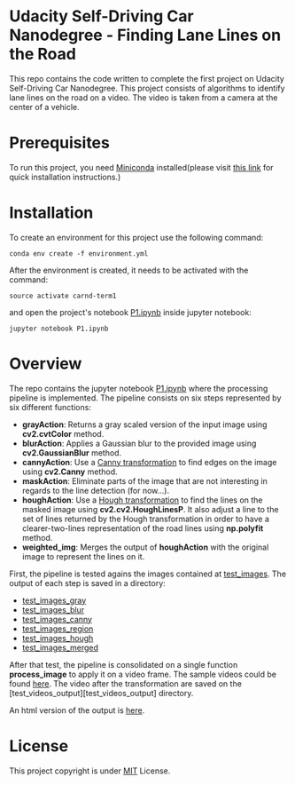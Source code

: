 # Udacity Self-Driving Car Nanodegree - Finding Lane Lines on the Road

This repo contains the code written to complete the first project on Udacity Self-Driving Car Nanodegree. This project consists of algorithms to identify lane lines on the road on a video. The video is taken from a camera at the center of a vehicle.

# Prerequisites

To run this project, you need [Miniconda](https://conda.io/miniconda.html) installed(please visit [this link](https://conda.io/docs/install/quick.html) for quick installation instructions.)

# Installation
To create an environment for this project use the following command:

```
conda env create -f environment.yml
```

After the environment is created, it needs to be activated with the command:

```
source activate carnd-term1
```
and open the project's notebook [P1.ipynb](P1.ipynb) inside jupyter notebook:

```
jupyter notebook P1.ipynb
```

# Overview

The repo contains the jupyter notebook [P1.ipynb](P1.ipynb) where the processing pipeline is implemented.
The pipeline consists on six steps represented by six different functions:

- **grayAction**: Returns a gray scaled version of the input image using **cv2.cvtColor** method.
- **blurAction**: Applies a Gaussian blur to the provided image using **cv2.GaussianBlur** method.
- **cannyAction**: Use a [Canny transformation](https://en.wikipedia.org/wiki/Canny_edge_detector) to find edges on the image using **cv2.Canny** method.
- **maskAction**: Eliminate parts of the image that are not interesting in regards to the line detection (for now...).
- **houghAction**: Use a [Hough transformation](https://en.wikipedia.org/wiki/Hough_transform) to find the lines on the masked image using **cv2.cv2.HoughLinesP**. It also adjust a line to the set of lines returned by the Hough transformation in order to have a clearer-two-lines representation of the road lines using **np.polyfit** method.
- **weighted_img**: Merges the output of **houghAction** with the original image to represent the lines on it.

First, the pipeline is tested agains the images contained at [test_images](test_images). The output of each step is saved in a directory:

- [test_images_gray](test_images_gray)
- [test_images_blur](test_images_blur)
- [test_images_canny](test_images_canny)
- [test_images_region](test_images_region)
- [test_images_hough](test_images_hough)
- [test_images_merged](test_images_merged)

After that test, the pipeline is consolidated on a single function **process_image** to apply it on a video frame. The sample videos could be found [here](test_videos).
The video after the transformation are saved on the [test_videos_output][test_videos_output] directory.

An html version of the output is [here](P1.html).

# License
This project copyright is under [MIT](LICENSE) License.
